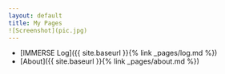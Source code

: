 ```yaml
---
layout: default
title: My Pages
![Screenshot](pic.jpg)
---
```

  * [IMMERSE Log]({{ site.baseurl }}{% link _pages/log.md %})
  * [About]({{ site.baseurl }}{% link _pages/about.md %})
  